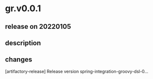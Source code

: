 # gr.v0.0.1

## release on 20220105

## description

## changes

[artifactory-release] Release version spring-integration-groovy-dsl-0…

